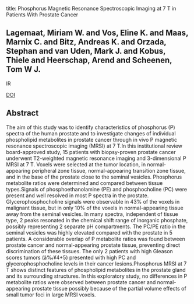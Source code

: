 title: Phosphorus Magnetic Resonance Spectroscopic Imaging at 7 T in Patients With Prostate Cancer

## Lagemaat, Miriam W. and Vos, Eline K. and Maas, Marnix C. and Bitz, Andreas K. and Orzada, Stephan and van Uden, Mark J. and Kobus, Thiele and Heerschap, Arend and Scheenen, Tom W J.
IR

<a href="https://doi.org/10.1097/RLI.0000000000000012">DOI</a>

## Abstract
The aim of this study was to identify characteristics of phosphorus (P) spectra of the human prostate and to investigate changes of individual phospholipid metabolites in prostate cancer through in vivo P magnetic resonance spectroscopic imaging (MRSI) at 7 T.In this institutional review board-approved study, 15 patients with biopsy-proven prostate cancer underwent T2-weighted magnetic resonance imaging and 3-dimensional P MRSI at 7 T. Voxels were selected at the tumor location, in normal-appearing peripheral zone tissue, normal-appearing transition zone tissue, and in the base of the prostate close to the seminal vesicles. Phosphorus metabolite ratios were determined and compared between tissue types.Signals of phosphoethanolamine (PE) and phosphocholine (PC) were present and well resolved in most P spectra in the prostate. Glycerophosphocholine signals were observable in 43% of the voxels in malignant tissue, but in only 10% of the voxels in normal-appearing tissue away from the seminal vesicles. In many spectra, independent of tissue type, 2 peaks resonated in the chemical shift range of inorganic phosphate, possibly representing 2 separate pH compartments. The PC/PE ratio in the seminal vesicles was highly elevated compared with the prostate in 5 patients. A considerable overlap of P metabolite ratios was found between prostate cancer and normal-appearing prostate tissue, preventing direct discrimination of these tissues. The only 2 patients with high Gleason scores tumors (â‰¥4+5) presented with high PC and glycerophosphocholine levels in their cancer lesions.Phosphorus MRSI at 7 T shows distinct features of phospholipid metabolites in the prostate gland and its surrounding structures. In this exploratory study, no differences in P metabolite ratios were observed between prostate cancer and normal-appearing prostate tissue possibly because of the partial volume effects of small tumor foci in large MRSI voxels.

